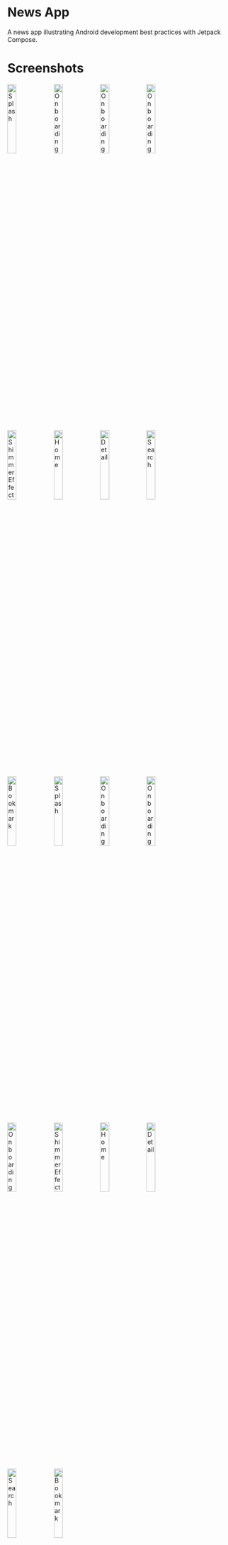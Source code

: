 # News App
A news app illustrating Android development best practices with Jetpack Compose.

# Screenshots
<p>
      <img src=https://github.com/aliozdemirao/NewsApp/assets/100178366/ae03b735-5df7-424c-9398-cedee8e32028 width="20%" title="Splash"/>
      <img src=https://github.com/aliozdemirao/NewsApp/assets/100178366/dd3fea76-70cf-4cf0-b264-62092708308e width="20%" title="Onboarding"/>
    	<img src=https://github.com/aliozdemirao/NewsApp/assets/100178366/b93a812b-fb68-4b59-9e2e-00e3ffc8f0de width="20%" title="Onboarding"/>
      <img src=https://github.com/aliozdemirao/NewsApp/assets/100178366/68891af7-b10d-4ac0-ac03-61fe46158d5e width="20%" title="Onboarding"/>
      <img src=https://github.com/aliozdemirao/NewsApp/assets/100178366/ef250cba-a29a-4afe-9039-cc1b686bae3a width="20%" title="Shimmer Effect"/>
      <img src=https://github.com/aliozdemirao/NewsApp/assets/100178366/96228834-dfff-4889-b25b-b717042cc277 width="20%" title="Home"/>
      <img src=https://github.com/aliozdemirao/NewsApp/assets/100178366/74395c49-e153-4b5c-abda-5094d84f5b83 width="20%" title="Detail"/>
      <img src=https://github.com/aliozdemirao/NewsApp/assets/100178366/023d9cfa-0cbd-412d-bac2-2c1c180b8c9b width="20%" title="Search"/>
    	<img src=https://github.com/aliozdemirao/NewsApp/assets/100178366/8cc2201f-15fb-48ca-be74-263f89f9e3f0 width="20%" title="Bookmark"/>
      <img src=https://github.com/aliozdemirao/NewsApp/assets/100178366/d7917bdb-6f14-42c6-a4c5-0b0d9f7cdb65 width="20%" title="Splash"/>
      <img src=https://github.com/aliozdemirao/NewsApp/assets/100178366/75e1193e-f697-4ae6-970c-a20fedc0bdd5 width="20%" title="Onboarding"/>
      <img src=https://github.com/aliozdemirao/NewsApp/assets/100178366/125b6db6-be69-4c76-8c7a-22ccfddd3e7a width="20%" title="Onboarding"/>
      <img src=https://github.com/aliozdemirao/NewsApp/assets/100178366/f6a54336-22ca-42c1-a913-2591f4f231e7 width="20%" title="Onboarding"/>
      <img src=https://github.com/aliozdemirao/NewsApp/assets/100178366/c0a17b4d-c309-49f7-a5c2-02df74b9b372 width="20%" title="Shimmer Effect"/>
      <img src=https://github.com/aliozdemirao/NewsApp/assets/100178366/77eebe23-a3ce-41f4-b1ae-94f659974d73 width="20%" title="Home"/>
      <img src=https://github.com/aliozdemirao/NewsApp/assets/100178366/004ece7d-2781-4c31-9195-e1254eb65f3a width="20%" title="Detail"/>
      <img src=https://github.com/aliozdemirao/NewsApp/assets/100178366/b8225884-452f-4375-a54f-28cb4ce83070 width="20%" title="Search"/>
      <img src=https://github.com/aliozdemirao/NewsApp/assets/100178366/381a7df5-0df1-4e2e-a139-6d80e53b22c0 width="20%" title="Bookmark"/>
</p>

# Libraries Used
<p>
      <img width="716" alt="262679258-f9e80bb2-f066-4b90-a537-55d4e0bf07ca" src="https://github.com/aliozdemirao/NewsApp/assets/100178366/364bd8c1-a3f4-48e8-8fd1-2ed64320ac04">
</p>

